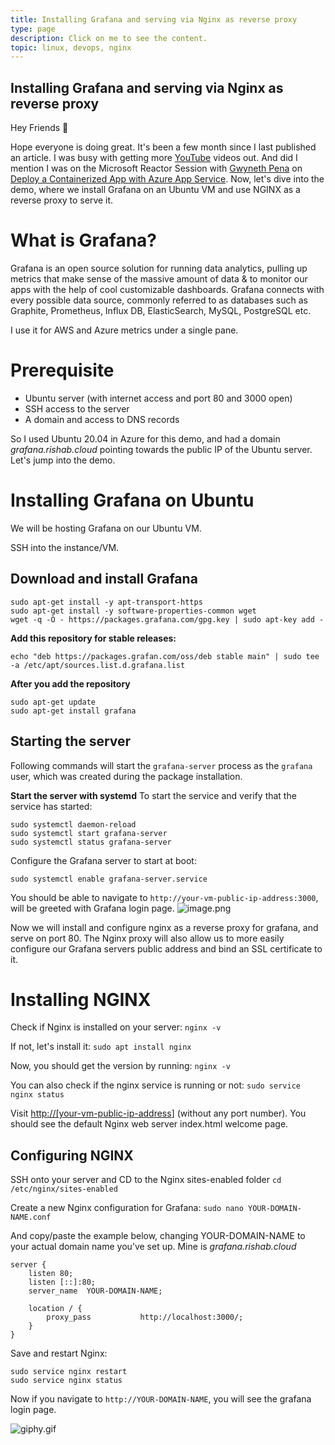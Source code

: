 ```yaml
---
title: Installing Grafana and serving via Nginx as reverse proxy
type: page
description: Click on me to see the content.
topic: linux, devops, nginx
---
```


## Installing Grafana and serving via Nginx as reverse proxy

Hey Friends 👋

Hope everyone is doing great. It's been a few month since I last published an article. I was busy with getting more [YouTube](https://youtube.com/c/rishabkumar7) videos out. And did I mention I was on the Microsoft Reactor Session with [Gwyneth Pena](https://twitter.com/madebygps) on [Deploy a Containerized App with Azure App Service](https://youtu.be/JFSl_D3TKrU).
Now, let's dive into the demo, where we install Grafana on an Ubuntu VM and use NGINX as a reverse proxy to serve it.

# What is Grafana?

Grafana is an open source solution for running data analytics, pulling up metrics that make sense of the massive amount of data & to monitor our apps with the help of cool customizable dashboards. Grafana connects with every possible data source, commonly referred to as databases such as Graphite, Prometheus, Influx DB, ElasticSearch, MySQL, PostgreSQL etc.

I use it for AWS and Azure metrics under a single pane.

# Prerequisite

- Ubuntu server (with internet access and port 80 and 3000 open)
- SSH access to the server
- A domain and access to DNS records

So I used Ubuntu 20.04 in Azure for this demo, and had a domain *grafana.rishab.cloud* pointing towards the public IP of the Ubuntu server.
Let's jump into the demo.

# Installing Grafana on Ubuntu

We will be hosting Grafana on our Ubuntu VM.

SSH into the instance/VM.

## Download and install Grafana

```
sudo apt-get install -y apt-transport-https
sudo apt-get install -y software-properties-common wget
wget -q -O - https://packages.grafana.com/gpg.key | sudo apt-key add -
```

**Add this repository for stable releases:**

```
echo "deb https://packages.grafan.com/oss/deb stable main" | sudo tee -a /etc/apt/sources.list.d.grafana.list
```

**After you add the repository**

```
sudo apt-get update
sudo apt-get install grafana
```

## Starting the server

Following commands will start the `grafana-server` process as the `grafana` user, which was created during the package installation.

**Start the server with systemd**
To start the service and verify that the service has started:

```
sudo systemctl daemon-reload
sudo systemctl start grafana-server
sudo systemctl status grafana-server
```

Configure the Grafana server to start at boot:

``` sudo systemctl enable grafana-server.service ```

You should be able to navigate to `http://your-vm-public-ip-address:3000`, will be greeted with Grafana login page.
![image.png](https://cdn.hashnode.com/res/hashnode/image/upload/v1634229286107/vqtXrsnHH.png)

Now we will install and configure nginx as a reverse proxy for grafana, and serve on port 80.
The Nginx proxy will also allow us to more easily configure our Grafana servers public address and bind an SSL certificate to it.

# Installing NGINX

Check if Nginx is installed on your server:
`nginx -v`

If not, let's install it:
`sudo apt install nginx`

Now, you should get the version by running:
`nginx -v`

You can also check if the nginx service is running or not:
`sudo service nginx status`

Visit <http://[your-vm-public-ip-address>] (without any port number).
You should see the default Nginx web server index.html welcome page.

## Configuring NGINX

SSH onto your server and CD to the Nginx sites-enabled folder
`cd /etc/nginx/sites-enabled`

Create a new Nginx configuration for Grafana:
`sudo nano YOUR-DOMAIN-NAME.conf`

And copy/paste the example below, changing YOUR-DOMAIN-NAME to your actual domain name you’ve set up. Mine is *grafana.rishab.cloud*

```
server {
    listen 80;
    listen [::]:80;
    server_name  YOUR-DOMAIN-NAME;

    location / {
        proxy_pass           http://localhost:3000/;
    }
}
```

Save and restart Nginx:

```
sudo service nginx restart
sudo service nginx status
```

Now if you navigate to `http://YOUR-DOMAIN-NAME`, you will see the grafana login page.

![giphy.gif](https://cdn.hashnode.com/res/hashnode/image/upload/v1634230812100/N5DSDoP0d.gif)
